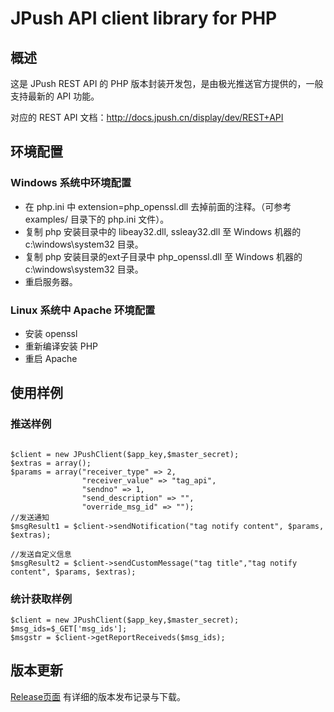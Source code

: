 # JPush API client library for PHP

## 概述
这是 JPush REST API 的 PHP 版本封装开发包，是由极光推送官方提供的，一般支持最新的 API 功能。

对应的 REST API 文档：<http://docs.jpush.cn/display/dev/REST+API>

## 环境配置

### Windows 系统中环境配置
* 在 php.ini 中 extension=php_openssl.dll 去掉前面的注释。（可参考 examples/ 目录下的 php.ini 文件）。
* 复制 php 安装目录中的 libeay32.dll, ssleay32.dll 至 Windows 机器的 c:\windows\system32 目录。
* 复制 php 安装目录的ext子目录中 php_openssl.dll 至 Windows 机器的 c:\windows\system32 目录。
* 重启服务器。

### Linux 系统中 Apache 环境配置
* 安装 openssl
* 重新编译安装 PHP
* 重启 Apache

## 使用样例

### 推送样例
```

$client = new JPushClient($app_key,$master_secret);
$extras = array();
$params = array("receiver_type" => 2,
                "receiver_value" => "tag_api",
                "sendno" => 1,
                "send_description" => "",
                "override_msg_id" => "");
//发送通知
$msgResult1 = $client->sendNotification("tag notify content", $params, $extras);

//发送自定义信息
$msgResult2 = $client->sendCustomMessage("tag title","tag notify content", $params, $extras);

```

### 统计获取样例

```
$client = new JPushClient($app_key,$master_secret);
$msg_ids=$_GET['msg_ids'];
$msgstr = $client->getReportReceiveds($msg_ids);
```


## 版本更新
[Release页面](https://github.com/jpush/jpush-api-php-client/releases/) 有详细的版本发布记录与下载。
